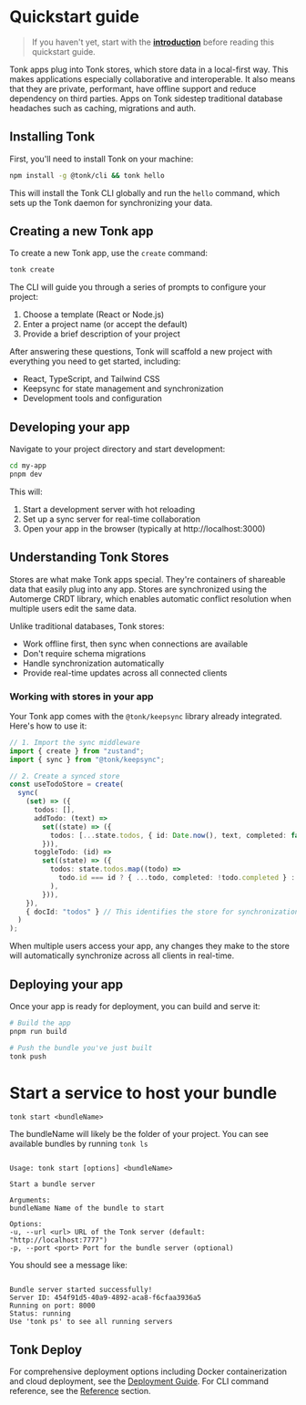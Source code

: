# Quickstart guide

> If you haven't yet, start with the [**introduction**](./introduction.md) before reading this quickstart guide.

Tonk apps plug into Tonk stores, which store data in a local-first way. This makes applications especially collaborative and interoperable. It also means that they are private, performant, have offline support and reduce dependency on third parties. Apps on Tonk sidestep traditional database headaches such as caching, migrations and auth.

## Installing Tonk

First, you'll need to install Tonk on your machine:

```bash
npm install -g @tonk/cli && tonk hello
```

This will install the Tonk CLI globally and run the `hello` command, which sets up the Tonk daemon for synchronizing your data.

## Creating a new Tonk app

To create a new Tonk app, use the `create` command:

```bash
tonk create
```

The CLI will guide you through a series of prompts to configure your project:

1. Choose a template (React or Node.js)
2. Enter a project name (or accept the default)
3. Provide a brief description of your project

After answering these questions, Tonk will scaffold a new project with everything you need to get started, including:

- React, TypeScript, and Tailwind CSS
- Keepsync for state management and synchronization
- Development tools and configuration

## Developing your app

Navigate to your project directory and start development:

```bash
cd my-app
pnpm dev
```

This will:

1. Start a development server with hot reloading
2. Set up a sync server for real-time collaboration
3. Open your app in the browser (typically at http://localhost:3000)

## Understanding Tonk Stores

Stores are what make Tonk apps special. They're containers of shareable data that easily plug into any app. Stores are synchronized using the Automerge CRDT library, which enables automatic conflict resolution when multiple users edit the same data.

Unlike traditional databases, Tonk stores:

- Work offline first, then sync when connections are available
- Don't require schema migrations
- Handle synchronization automatically
- Provide real-time updates across all connected clients

### Working with stores in your app

Your Tonk app comes with the `@tonk/keepsync` library already integrated. Here's how to use it:

```typescript
// 1. Import the sync middleware
import { create } from "zustand";
import { sync } from "@tonk/keepsync";

// 2. Create a synced store
const useTodoStore = create(
  sync(
    (set) => ({
      todos: [],
      addTodo: (text) =>
        set((state) => ({
          todos: [...state.todos, { id: Date.now(), text, completed: false }],
        })),
      toggleTodo: (id) =>
        set((state) => ({
          todos: state.todos.map((todo) =>
            todo.id === id ? { ...todo, completed: !todo.completed } : todo
          ),
        })),
    }),
    { docId: "todos" } // This identifies the store for synchronization
  )
);
```

When multiple users access your app, any changes they make to the store will automatically synchronize across all clients in real-time.

## Deploying your app

Once your app is ready for deployment, you can build and serve it:

```bash
# Build the app
pnpm run build

# Push the bundle you've just built
tonk push

```

# Start a service to host your bundle

`tonk start <bundleName>`

The bundleName will likely be the folder of your project. You can see available bundles by running `tonk ls`

```

Usage: tonk start [options] <bundleName>

Start a bundle server

Arguments:
bundleName Name of the bundle to start

Options:
-u, --url <url> URL of the Tonk server (default: "http://localhost:7777")
-p, --port <port> Port for the bundle server (optional)

```

You should see a message like:

```

Bundle server started successfully!
Server ID: 454f91d5-40a9-4892-aca8-f6cfaa3936a5
Running on port: 8000
Status: running
Use 'tonk ps' to see all running servers

```

## Tonk Deploy

For comprehensive deployment options including Docker containerization and cloud deployment, see the [Deployment Guide](./deployment.md). For CLI command reference, see the [Reference](./reference.md) section.
